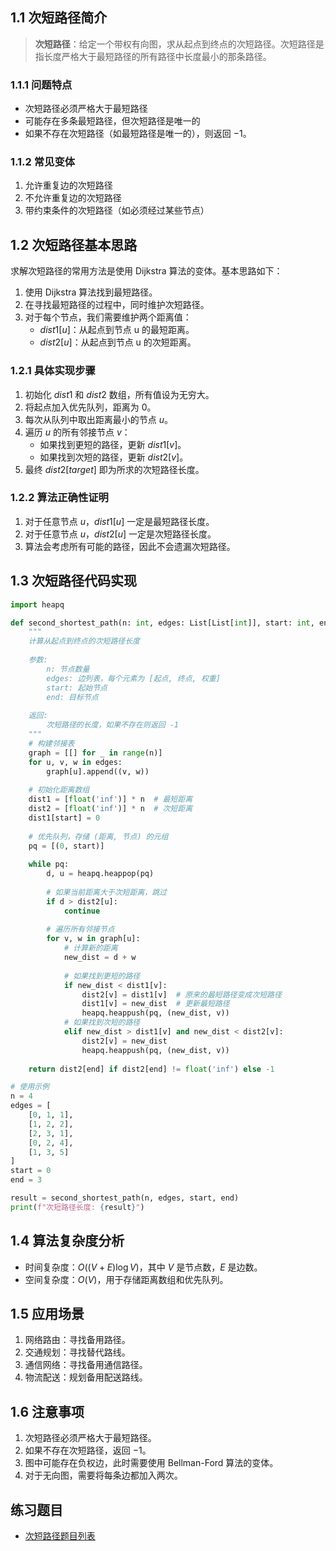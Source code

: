 ## 1.1 次短路径简介

> **次短路径**：给定一个带权有向图，求从起点到终点的次短路径。次短路径是指长度严格大于最短路径的所有路径中长度最小的那条路径。

### 1.1.1 问题特点

- 次短路径必须严格大于最短路径
- 可能存在多条最短路径，但次短路径是唯一的
- 如果不存在次短路径（如最短路径是唯一的），则返回 $-1$。

### 1.1.2 常见变体

1. 允许重复边的次短路径
2. 不允许重复边的次短路径
3. 带约束条件的次短路径（如必须经过某些节点）

## 1.2 次短路径基本思路

求解次短路径的常用方法是使用 Dijkstra 算法的变体。基本思路如下：

1. 使用 Dijkstra 算法找到最短路径。
2. 在寻找最短路径的过程中，同时维护次短路径。
3. 对于每个节点，我们需要维护两个距离值：
   - $dist1[u]$：从起点到节点 u 的最短距离。
   - $dist2[u]$：从起点到节点 u 的次短距离。

### 1.2.1 具体实现步骤

1. 初始化 $dist1$ 和 $dist2$ 数组，所有值设为无穷大。
2. 将起点加入优先队列，距离为 $0$。
3. 每次从队列中取出距离最小的节点 $u$。
4. 遍历 $u$ 的所有邻接节点 $v$：
   - 如果找到更短的路径，更新 $dist1[v]$。
   - 如果找到次短的路径，更新 $dist2[v]$。
5. 最终 $dist2[target]$ 即为所求的次短路径长度。

### 1.2.2 算法正确性证明

1. 对于任意节点 $u$，$dist1[u]$ 一定是最短路径长度。
2. 对于任意节点 $u$，$dist2[u]$ 一定是次短路径长度。
3. 算法会考虑所有可能的路径，因此不会遗漏次短路径。

## 1.3 次短路径代码实现

```python
import heapq

def second_shortest_path(n: int, edges: List[List[int]], start: int, end: int) -> int:
    """
    计算从起点到终点的次短路径长度
    
    参数:
        n: 节点数量
        edges: 边列表，每个元素为 [起点, 终点, 权重]
        start: 起始节点
        end: 目标节点
    
    返回:
        次短路径的长度，如果不存在则返回 -1
    """
    # 构建邻接表
    graph = [[] for _ in range(n)]
    for u, v, w in edges:
        graph[u].append((v, w))
    
    # 初始化距离数组
    dist1 = [float('inf')] * n  # 最短距离
    dist2 = [float('inf')] * n  # 次短距离
    dist1[start] = 0
    
    # 优先队列，存储 (距离, 节点) 的元组
    pq = [(0, start)]
    
    while pq:
        d, u = heapq.heappop(pq)
        
        # 如果当前距离大于次短距离，跳过
        if d > dist2[u]:
            continue
            
        # 遍历所有邻接节点
        for v, w in graph[u]:
            # 计算新的距离
            new_dist = d + w
            
            # 如果找到更短的路径
            if new_dist < dist1[v]:
                dist2[v] = dist1[v]  # 原来的最短路径变成次短路径
                dist1[v] = new_dist  # 更新最短路径
                heapq.heappush(pq, (new_dist, v))
            # 如果找到次短的路径
            elif new_dist > dist1[v] and new_dist < dist2[v]:
                dist2[v] = new_dist
                heapq.heappush(pq, (new_dist, v))
    
    return dist2[end] if dist2[end] != float('inf') else -1

# 使用示例
n = 4
edges = [
    [0, 1, 1],
    [1, 2, 2],
    [2, 3, 1],
    [0, 2, 4],
    [1, 3, 5]
]
start = 0
end = 3

result = second_shortest_path(n, edges, start, end)
print(f"次短路径长度: {result}")
```

## 1.4 算法复杂度分析

- 时间复杂度：$O((V + E)\log V)$，其中 $V$ 是节点数，$E$ 是边数。
- 空间复杂度：$O(V)$，用于存储距离数组和优先队列。

## 1.5 应用场景

1. 网络路由：寻找备用路径。
2. 交通规划：寻找替代路线。
3. 通信网络：寻找备用通信路径。
4. 物流配送：规划备用配送路线。

## 1.6 注意事项

1. 次短路径必须严格大于最短路径。
2. 如果不存在次短路径，返回 $-1$。
3. 图中可能存在负权边，此时需要使用 Bellman-Ford 算法的变体。
4. 对于无向图，需要将每条边都加入两次。

## 练习题目

- [次短路径题目列表](https://github.com/itcharge/AlgoNote/blob/main/docs/00_preface/00_06_categories_list.md#%E6%AC%A1%E7%9F%AD%E8%B7%AF%E5%BE%84%E9%A2%98%E7%9B%AE)